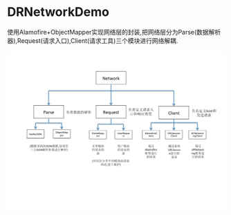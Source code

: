 # DRNetworkDemo

使用Alamofire+ObjectMapper实现网络层的封装,把网络层分为Parse(数据解析器),Request(请求入口),Client(请求工具)三个模块进行网络解耦.

![](images/网络设计图.png)